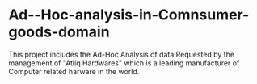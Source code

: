 # Ad--Hoc-analysis-in-Comnsumer-goods-domain
This project includes the Ad-Hoc Analysis of data Requested by the management of "Atliq Hardwares" 
which is a leading manufacturer of Computer related harware in the world.
